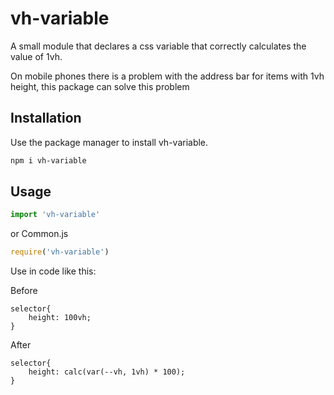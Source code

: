 # vh-variable

A small module that declares a css variable that correctly calculates the value of 1vh.

On mobile phones there is a problem with the address bar for items with 1vh height, this package can solve this problem

## Installation

Use the package manager to install vh-variable.

```bash
npm i vh-variable
```

## Usage


```javascript
import 'vh-variable'
```
or Common.js

```javascript
require('vh-variable')
```
Use in code like this:

Before
```
selector{
    height: 100vh;
}
```
After
```
selector{
    height: calc(var(--vh, 1vh) * 100);
}
```

